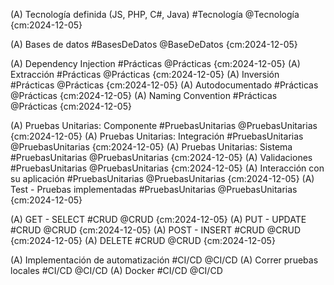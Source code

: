 (A) Tecnología definida (JS, PHP, C#, Java) #Tecnología @Tecnología {cm:2024-12-05}

(A) Bases de datos #BasesDeDatos @BaseDeDatos {cm:2024-12-05}

(A) Dependency Injection #Prácticas @Prácticas {cm:2024-12-05}
(A) Extracción #Prácticas @Prácticas {cm:2024-12-05}
(A) Inversión #Prácticas @Prácticas {cm:2024-12-05}
(A) Autodocumentado #Prácticas @Prácticas {cm:2024-12-05}
(A) Naming Convention #Prácticas @Prácticas {cm:2024-12-05}

(A) Pruebas Unitarias: Componente #PruebasUnitarias @PruebasUnitarias {cm:2024-12-05}
(A) Pruebas Unitarias: Integración #PruebasUnitarias @PruebasUnitarias {cm:2024-12-05}
(A) Pruebas Unitarias: Sistema #PruebasUnitarias @PruebasUnitarias {cm:2024-12-05}
(A) Validaciones #PruebasUnitarias @PruebasUnitarias {cm:2024-12-05}
(A) Interacción con su aplicación #PruebasUnitarias @PruebasUnitarias {cm:2024-12-05}
(A) Test - Pruebas implementadas #PruebasUnitarias @PruebasUnitarias {cm:2024-12-05}

(A) GET - SELECT #CRUD @CRUD {cm:2024-12-05}
(A) PUT - UPDATE #CRUD @CRUD {cm:2024-12-05}
(A) POST - INSERT #CRUD @CRUD {cm:2024-12-05}
(A) DELETE #CRUD @CRUD {cm:2024-12-05}

(A) Implementación de automatización #CI/CD @CI/CD
(A) Correr pruebas locales #CI/CD @CI/CD
(A) Docker #CI/CD @CI/CD

